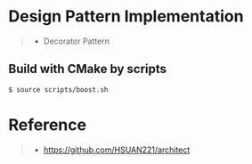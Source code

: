# Design Pattern Implementation
>* Decorator Pattern

## Build with CMake by scripts
```console
$ source scripts/boost.sh
```


# Reference
>* https://github.com/HSUAN221/architect